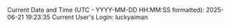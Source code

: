 Current Date and Time (UTC - YYYY-MM-DD HH:MM:SS formatted): 2025-06-21 19:23:35
Current User's Login: luckyaiman
